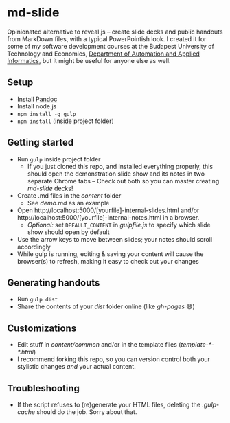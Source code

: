 # md-slide

Opinionated alternative to reveal.js – create slide decks and public handouts from MarkDown files, with a typical PowerPointish look. I created it for some of my software development courses at the Budapest University of Technology and Economics, [Department of Automation and Applied Informatics](https://www.aut.bme.hu/en/default.aspx), but it might be useful for anyone else as well.

## Setup
- Install [Pandoc](http://pandoc.org/installing.html)
- Install node.js
- `npm install -g gulp`
- `npm install` (inside project folder)

## Getting started
- Run `gulp` inside project folder
    - If you just cloned this repo, and installed everything properly, this should open the demonstration slide show and its notes in two separate Chrome tabs
    – Check out both so you can master creating _md-slide_ decks!
- Create .md files in the _content_ folder
    - See _demo.md_ as an example
- Open http://localhost:5000/[yourfile]-internal-slides.html and/or http://localhost:5000/[yourfile]-internal-notes.html in a browser.
    - _Optional:_ set `DEFAULT_CONTENT` in _gulpfile.js_ to specify which slide show should open by default
- Use the arrow keys to move between slides; your notes should scroll accordingly
- While gulp is running, editing & saving your content will cause the browser(s) to refresh, making it easy to check out your changes

## Generating handouts
- Run `gulp dist`
- Share the contents of your _dist_ folder online (like _gh-pages_ :smile:)

## Customizations
- Edit stuff in _content/common_ and/or in the template files (_template-\*-\*.html_)
- I recommend forking this repo, so you can version control both your stylistic changes _and_ your actual content.

## Troubleshooting
- If the script refuses to (re)generate your HTML files, deleting the _.gulp-cache_ should do the job. Sorry about that.
